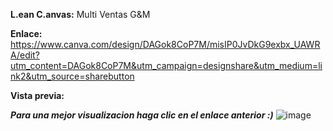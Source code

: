 **L.ean C.anvas:** Multi Ventas G&M

**Enlace:** 
https://www.canva.com/design/DAGok8CoP7M/misIP0JvDkG9exbx_UAWRA/edit?utm_content=DAGok8CoP7M&utm_campaign=designshare&utm_medium=link2&utm_source=sharebutton

**Vista previa:**

_**Para una mejor visualizacion haga clic en el enlace anterior :)**_
![image](https://github.com/user-attachments/assets/b91b8a81-8b84-42ec-8b9f-97893aa33091)
